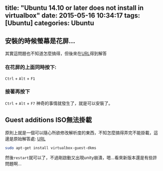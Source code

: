 title: "Ubuntu 14.10 or later does not install in virtualbox"
date: 2015-05-16 10:34:17
tags: [Ubuntu]
categories: Ubuntu
---

## 安裝的時候螢幕是花屏…

其實這問題也不知道怎麼搞得，但後來在[URL](http://askubuntu.com/questions/541006/ubuntu-14-10-does-not-install-in-virtualbox)得到解答

### 在花屏的上面同時按下:

`Ctrl` + `Alt` + `F1`
### 接著再按下
`Ctrl` + `Alt` + `F7`
神奇的事情就發生了，就是可以安裝了。

## Guest additions ISO無法掛載

原則上就是一個可以隨心所欲修改解析度的東西，不知怎麼搞得弄完不能掛載，這邊是原始解答處:
[URL](http://www.ubuntugeek.com/fix-for-ubuntu-14-10-screen-resolution-issue-on-virtualbox.html)

``` bash
sudo apt-get install virtualbox-guest-dkms
```

然後`restart`就可以了，不過剛啟動又出現unity崩潰，嗯…看來新版本還是有些許問題啊…